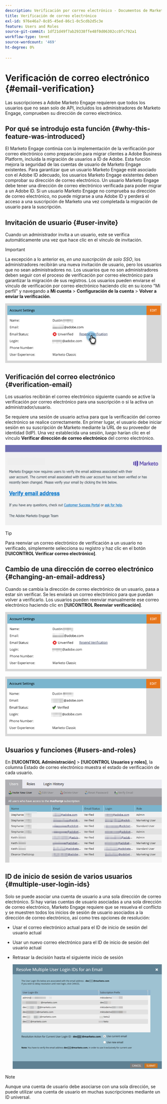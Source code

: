```yaml
---
description: Verificación por correo electrónico - Documentos de Marketo - Documentación del producto
title: Verificación de correo electrónico
exl-id: 976e46a7-8c85-45ed-86c1-0c5cdb2d5c3e
feature: Users and Roles
source-git-commit: 1df21d49f7ab29338ffe48f0d06302cc0fc792a1
workflow-type: tm+mt
source-wordcount: '469'
ht-degree: 0%

---
```


# Verificación de correo electrónico {#email-verification}

Las suscripciones a Adobe Marketo Engage requieren que todos los usuarios que no sean solo de API, incluidos los administradores de Marketo Engage, comprueben su dirección de correo electrónico.

## Por qué se introdujo esta función {#why-this-feature-was-introduced}

El Marketo Engage continúa con la implementación de la verificación por correo electrónico como preparación para migrar clientes a Adobe Business Platform, incluida la migración de usuarios a ID de Adobe. Esta función mejora la seguridad de las cuentas de usuario de Marketo Engage existentes. Para garantizar que un usuario Marketo Engage esté asociado con el Adobe ID adecuado, los usuarios Marketo Engage existentes deben comprobar su dirección de correo electrónico. Un usuario Marketo Engage debe tener una dirección de correo electrónico verificada para poder migrar a un Adobe ID. Si un usuario Marketo Engage no comprueba su dirección de correo electrónico, no puede migrarse a una Adobe ID y perderá el acceso a una suscripción de Marketo una vez completada la migración de usuario para la suscripción.

## Invitación de usuario {#user-invite}

Cuando un administrador invita a un usuario, este se verifica automáticamente una vez que hace clic en el vínculo de invitación.

>[!IMPORTANT]
>
>La excepción a lo anterior es, _en una suscripción de solo SSO_, los administradores recibirán una nueva invitación de usuario, pero los usuarios que no sean administradores no. Los usuarios que no son administradores deben seguir con el proceso de verificación por correo electrónico para garantizar la migración de sus registros. Los usuarios pueden enviarse el vínculo de verificación por correo electrónico haciendo clic en su icono &quot;Mi perfil&quot; y navegando a **Mi cuenta** > **Configuración de la cuenta** > **Volver a enviar la verificación**.

![](assets/email-verification-1.png)

## Verificación del correo electrónico {#verification-email}

Los usuarios recibirán el correo electrónico siguiente cuando se active la verificación por correo electrónico para una suscripción o si la activa un administrador/usuario.

Se requiere una sesión de usuario activa para que la verificación del correo electrónico se realice correctamente. En primer lugar, el usuario debe iniciar sesión en su suscripción de Marketo mediante la URL de su proveedor de identidad (IdP). Una vez establecida una sesión, _luego_ harían clic en el vínculo **Verificar dirección de correo electrónico** del correo electrónico.

![](assets/email-verification-2.png)

>[!TIP]
>
>Para reenviar un correo electrónico de verificación a un usuario no verificado, simplemente selecciona su registro y haz clic en el botón **[!UICONTROL Verificar correo electrónico]**.

## Cambio de una dirección de correo electrónico {#changing-an-email-address}

Cuando se cambia la dirección de correo electrónico de un usuario, pasa a estar sin verificar. Se les enviará un correo electrónico para que puedan volver a verificarlo. Los usuarios pueden reenviar manualmente ese correo electrónico haciendo clic en **[!UICONTROL Reenviar verificación]**.

![](assets/email-verification-3.png)

![](assets/email-verification-4.png)

## Usuarios y funciones {#users-and-roles}

En **[!UICONTROL Administración]** > **[!UICONTROL Usuarios y roles]**, la columna Estado de correo electrónico muestra el estado de verificación de cada usuario.

![](assets/email-verification-5.png)

## ID de inicio de sesión de varios usuarios {#multiple-user-login-ids}

Solo se puede asociar una cuenta de usuario a una sola dirección de correo electrónico. Si hay varias cuentas de usuario asociadas a una sola dirección de correo electrónico, Marketo Engage requiere que se resuelva el conflicto y se muestren todos los inicios de sesión de usuario asociados a la dirección de correo electrónico, así como tres opciones de resolución:

* Usar el correo electrónico actual para el ID de inicio de sesión del usuario actual
* Usar un nuevo correo electrónico para el ID de inicio de sesión del usuario actual
* Retrasar la decisión hasta el siguiente inicio de sesión

  ![](assets/email-verification-6.png)

>[!NOTE]
>
>Aunque una cuenta de usuario debe asociarse con una sola dirección, se puede utilizar una cuenta de usuario en muchas suscripciones mediante un ID universal.
